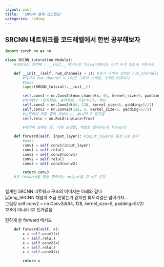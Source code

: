 ```yaml
---
layout: post
title:  "SRCNN 설계-코드연습"
categories: coding
---
```


<head>
  <style>
    table.dataframe {
      white-space: normal;
      width: 100%;
      height: 240px;
      display: block;
      overflow: auto;
      font-family: Arial, sans-serif;
      font-size: 0.9rem;
      line-height: 20px;
      text-align: center;
      border: 0px !important;
    }

    table.dataframe th {
      text-align: center;
      font-weight: bold;
      padding: 8px;
    }

    table.dataframe td {
      text-align: center;
      padding: 8px;
    }

    table.dataframe tr:hover {
      background: #b8d1f3; 
    }

    .output_prompt {
      overflow: auto;
      font-size: 0.9rem;
      line-height: 1.45;
      border-radius: 0.3rem;
      -webkit-overflow-scrolling: touch;
      padding: 0.8rem;
      margin-top: 0;
      margin-bottom: 15px;
      font: 1rem Consolas, "Liberation Mono", Menlo, Courier, monospace;
      color: $code-text-color;
      border: solid 1px $border-color;
      border-radius: 0.3rem;
      word-break: normal;
      white-space: pre;
    }

  .dataframe tbody tr th:only-of-type {
      vertical-align: middle;
  }

  .dataframe tbody tr th {
      vertical-align: top;
  }

  .dataframe thead th {
      text-align: center !important;
      padding: 8px;
  }

  .page__content p {
      margin: 0 0 0px !important;
  }

  .page__content p > strong {
    font-size: 0.8rem !important;
  }

  </style>
</head>


## SRCNN 네트워크를 코드레벨에서 한번 공부해보자



```python
import torch.nn as nn

class SRCNN_tutoral(nn.Module):
    #네트워크 첫번째 : __init__ 메서드랑 forward메서드 이거 두개 있는게 기본구조

    def __init__(self, num_channels = 1): #초기 이미지 입력은 num_channels라고 부른다
        #여기서 num_channel = 1이면 그레이 스케일, 3이면 RGB이다
        #pass
        super(SRCNN_tutoral).__init__()

        self.conv1 = nn.Conv2d(num_channels, 64, kernel_size=9, padding=9//2)
        #매개변수 :입력채널, 출력채널, 커널사이즈, 패딩
        self.conv2 = nn.Conv2d(64, 128, kernel_size=5, padding=5//2)
        self.conv3 = nn.Conv2d(128, 2, kernel_size=5, padding=5//2)
        #논문에서 최종 출력 채널이 L, ab니까 2 인것임
        self.relu = nn.ReLU(inplace=True)

        #레이어 설계는 끝, 이제 순방향, 역방향 알려주는게 forward
    
    def forward(self, input_layer): #input_layer은 통상 x로 쓴다
        #pass
        conv1 = self.conv1(input_layer)
        conv1 = self.relu()
        conv2 = self.conv2(conv1)
        conv2 = self.relu()
        conv3 = self.conv3(conv2)

        return conv3
    #위 forward를 통상 편하게는 output를 다 x로 쓴다
        
```

설계한 SRCNN 네트워크 구조의 이미지는 아래와 같다   
![img_SRCNN]({{site.url}}/images/images_cha.png)
채널이 조금 안맞는거 같지만 튜토리얼은 넘어가자...   
그림상 self.conv2 = nn.Conv2d(64, 128, kernel_size=5, padding=5//2)   
128이 아니라 32 인거같음


편하게 쓴 forward 메서드

```python
    def forward(self, x):
        x = self.conv1(x)
        x = self.relu()
        x = self.conv2(x)
        x = self.relu()
        x = self.conv3(x)

        return x
```



